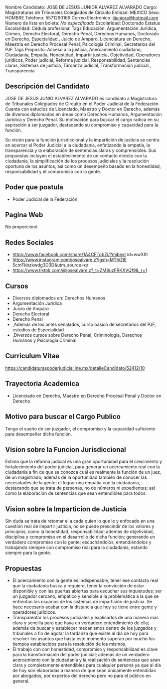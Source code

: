 Nombre Candidato: JOSE DE JESUS JUNIOR ALVAREZ ALVARADO
Cargo: Magistraturas de Tribunales Colegiados de Circuito
Entidad: MEXICO
Sexo: HOMBRE
Telefono: 5571290169
Correo Electronico: jjjuniora@hotmail.com
Numero de lista en boleta: *No especificado*
Escolaridad: Doctorado
Estatus Escolaridad: Cédula profesional
Tags Educación: Argumentación Jurídica, Crimen, Derecho Electoral, Derecho Penal, Derechos Humanos, Doctorado en Derecho, Especialidad., Juicio de Amparo, Licenciatura en Derecho, Maestría en Derecho Procesal Penal, Psicología Criminal, Secretarios del PJF
Tags Propósito: Acceso a la justicia, Acercamiento ciudadano, Ciudadanía, Empatía, Honestidad, Impartir justicia, Objetividad, Operadores jurídicos, Poder judicial, Reforma judicial, Responsabilidad, Sentencias claras, Sistemas de justicia, Tardanza judicial, Transformación judicial., Transparencia


## Descripción del Candidato 

JOSE DE JESUS JUNIO ALVAREZ ALVARADO es candidato a Magistratura de Tribunales Colegiados de Circuito en el Poder Judicial de la Federación. Cuenta con estudios de Licenciado, Maestro y Doctor en Derecho, además de diversos diplomados en áreas como Derechos Humanos, Argumentación Jurídica y Derecho Penal. Su motivación para buscar el cargo radica en su aspiración a ser juzgador, destacando su compromiso y capacidad para la función.

Su visión para la función jurisdiccional y la impartición de justicia se centra en acercar el Poder Judicial a la ciudadanía, enfatizando la empatía, la transparencia y la elaboración de sentencias claras y comprensibles. Sus propuestas incluyen el establecimiento de un contacto directo con la ciudadanía, la simplificación de los procesos judiciales y la resolución oportuna de los asuntos, así como un desempeño basado en la honestidad, responsabilidad y el compromiso con la gente.


## Poder que postula

- Poder Judicial de la Federación


## Pagina Web

No proporcionó


## Redes Sociales

- https://www.facebook.com/share/1A4CFTobZi/?mibext id=wwXIfr
- https://www.instagram.com/josealvare.z?igsh=MThiZjE 5cmFkbzkwdg3D3D&utm_source=qr
- https://www.tiktok.com/@josealvare.z?_t=ZM8uzFRKXVQf9&_r=1


## Cursos

- Diversos diplomados en: Derechos Humanos
- Argumentación Jurídica
- Juicio de Amparo
- Derecho Electoral
- Derecho Penal
- ,Además de los antes señalados, curso básico de secretarios del PJF, estudios de Especialidad
- ,Diversos cursos sobre Derecho Penal, Criminología, Derechos Humanos y Psicología Criminal


## Curriculum Vitae

https://candidaturaspoderjudicial.ine.mx/detalleCandidato/52412/10


## Trayectoria Academica

- Licenciado en Derecho, Maestro en Derecho Procesal Penal y Doctor en Derecho


## Motivo para buscar el Cargo Publico

Tengo el sueño de ser juzgador, el compromiso y la capacidad suficiente para desempeñar dicha función.


## Vision sobre la Funcion Jurisdiccional

Estimo que la reforma judicial es una gran oportunidad para el crecimiento y fortalecimiento del poder judicial, para generar un acercamiento real con la ciudadanía a fin de que se conozca cuál es realmente la función de un juez, de un magistrado; además de la oportunidad también de conocer las necesidades de la gente; el lograr una empatía con la ciudadanía, destacando que se trata de personas, no de números ni expedientes; así como la elaboración de sentencias que sean entendibles para todos.


## Vision sobre la Imparticion de Justicia

Sin duda se trata de retomar el  a cada quien lo que le  y enfocado en una cuestión real de impartir justicia, no se puede prescindir de los valores y principios, como la honestidad, responsabilidad; además de objetividad, disciplina y compromiso en el desarrollo de dicha función; generando un verdadero compromiso con la gente; escuchándolos, entendiéndolos y trabajando siempre con compromiso real para la ciudadanía, estando siempre para la gente.


## Propuestas

- El acercamiento con la gente es indispensable, tener ese contacto real que la ciudadanía busca y requiere, tener la convicción de estar disponible y con las puertas abiertas para escuchar sus inquietudes; ser un juzgador cercano, empático y sensible a la problemática a la que se enfrentan los usuarios de los sistemas de impartición de justicia. Se hace necesario acabar con la distancia que hoy se tiene entre gente y operadores jurídicos.
- Transparentar los procesos judiciales y explicarlos de una manera más clara y sencilla para que haya un verdadero entendimiento de ella; además de buscar y establecer mecanismos dentro de los juzgados y tribunales a fin de agotar la tardanza que existe al día de hoy para resolver los asuntos que hasta este momento superan por mucho los tiempos establecidos para la resolución de los mismos,
- El trabajo con con honestidad, compromiso y responsabilidad es clave para la transformación del poder judicial; además de un verdadero acercamiento con la ciudadanía y la realización de sentencias que sean clara y completamente entendibles para cualquier persona ya que al día de hoy son elaboradas a manera de que sean únicamente entendidas por abogados, por expertos del derecho pero no para el público en general.

